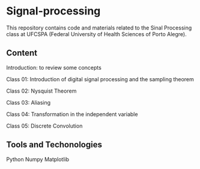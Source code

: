 # Signal-processing

This repository contains code and materials related to the Sinal Processing class at UFCSPA (Federal University of Health Sciences of Porto Alegre).

## Content
Introduction: to review some concepts

Class 01: Introduction of digital signal processing and the sampling theorem

Class 02: Nysquist Theorem

Class 03: Aliasing

Class 04: Transformation in the independent variable

Class 05: Discrete Convolution


## Tools and Techonologies
Python
Numpy
Matplotlib
